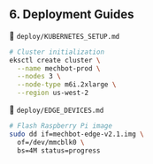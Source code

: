 ## **6. Deployment Guides**
📄 `deploy/KUBERNETES_SETUP.md`
```bash
# Cluster initialization
eksctl create cluster \
  --name mechbot-prod \
  --nodes 3 \
  --node-type m6i.2xlarge \
  --region us-west-2
```

📄 `deploy/EDGE_DEVICES.md`
```bash
# Flash Raspberry Pi image
sudo dd if=mechbot-edge-v2.1.img \
  of=/dev/mmcblk0 \
  bs=4M status=progress
```
